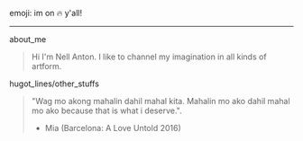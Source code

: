 emoji: im on :fire: y'all!
***
about_me
>  Hi I'm Nell Anton. I like to channel my imagination in all kinds of artform.

hugot_lines/other_stuffs
> "Wag mo akong mahalin dahil mahal kita. Mahalin mo ako dahil mahal mo ako because that is what i deserve.". 
> - Mia (Barcelona: A Love Untold 2016)